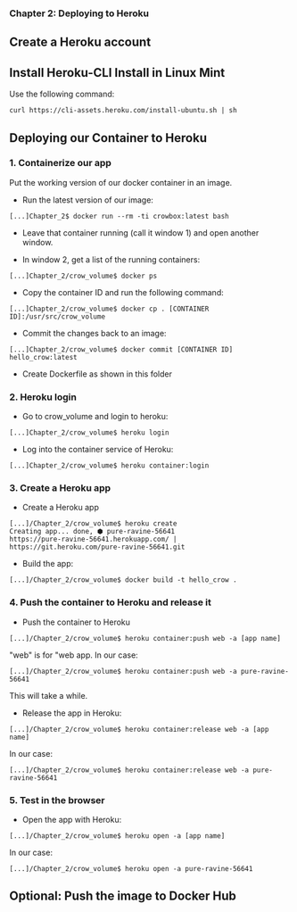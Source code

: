 ### Chapter 2: Deploying to Heroku

## Create a Heroku account

##  Install Heroku-CLI Install in Linux Mint

Use the following command:

```
curl https://cli-assets.heroku.com/install-ubuntu.sh | sh
```

## Deploying our Container to Heroku

### 1. Containerize our app

Put the working version of our docker container in an image.

- Run the latest version of our image:
```
[...]Chapter_2$ docker run --rm -ti crowbox:latest bash
```

- Leave that container running (call it window 1) and open another window.

- In window 2, get a list of the running containers:
```
[...]Chapter_2/crow_volume$ docker ps
```

- Copy the container ID and run the following command:
```
[...]Chapter_2/crow_volume$ docker cp . [CONTAINER ID]:/usr/src/crow_volume
```

- Commit the changes back to an image:
```
[...]Chapter_2/crow_volume$ docker commit [CONTAINER ID] hello_crow:latest
```

- Create Dockerfile as shown in this folder


### 2. Heroku login

- Go to crow_volume and login to heroku:
```
[...]Chapter_2/crow_volume$ heroku login
```

- Log into the container service of Heroku:
```
[...]Chapter_2/crow_volume$ heroku container:login
```

### 3. Create a Heroku app

- Create a Heroku app
```
[...]/Chapter_2/crow_volume$ heroku create
Creating app... done, ⬢ pure-ravine-56641
https://pure-ravine-56641.herokuapp.com/ | https://git.heroku.com/pure-ravine-56641.git
```

- Build the app:
```
[...]/Chapter_2/crow_volume$ docker build -t hello_crow .
```

### 4. Push the container to Heroku and release it
- Push the container to Heroku
```
[...]/Chapter_2/crow_volume$ heroku container:push web -a [app name]
```
"web" is for "web app. In our case:
```
[...]/Chapter_2/crow_volume$ heroku container:push web -a pure-ravine-56641
```
This will take a while.

- Release the app in Heroku:
```
[...]/Chapter_2/crow_volume$ heroku container:release web -a [app name]
```
In our case:
```
[...]/Chapter_2/crow_volume$ heroku container:release web -a pure-ravine-56641
```

### 5. Test in the browser
- Open the app with Heroku:
```
[...]/Chapter_2/crow_volume$ heroku open -a [app name]
```
In our case:
```
[...]/Chapter_2/crow_volume$ heroku open -a pure-ravine-56641
```

## Optional: Push the image to Docker Hub